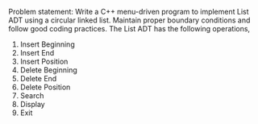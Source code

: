 Problem statement:
Write a C++ menu-driven program to implement List ADT using a circular linked list. Maintain proper boundary conditions and follow good coding practices. The List ADT has the following operations,
1. Insert Beginning
2. Insert End
3. Insert Position
4. Delete Beginning
5. Delete End
6. Delete Position
7. Search
8. Display
9. Exit

